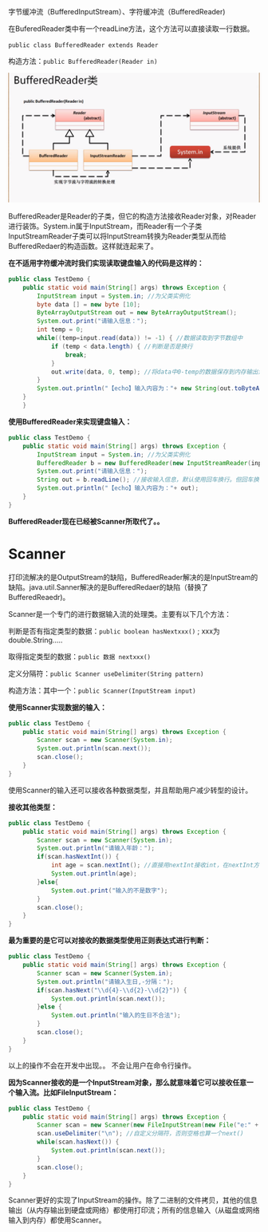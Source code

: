 字节缓冲流（BufferedInputStream）、字符缓冲流（BufferedReader)

在BuferedReader类中有一个readLine方法，这个方法可以直接读取一行数据。

`public class BufferedReader extends Reader`

构造方法：`public BufferedReader(Reader in)`

![image-20200305092141418](图片/image-20200305092141418.png)

BufferedReader是Reader的子类，但它的构造方法接收Reader对象，对Reader进行装饰。System.in属于InputStream，而Reader有一个子类InputStreamReader子类可以将InputStream转换为Reader类型从而给BufferedRedaer的构造函数。这样就连起来了。

**在不适用字符缓冲流时我们实现读取键盘输入的代码是这样的：**

```java
public class TestDemo {
	public static void main(String[] args) throws Exception {
		InputStream input = System.in; //为父类实例化
		byte data [] = new byte [10];
		ByteArrayOutputStream out = new ByteArrayOutputStream();
		System.out.print("请输入信息：");
		int temp = 0;
		while((temp=input.read(data)) != -1) { //数据读取到字节数组中
			if (temp < data.length) { //判断是否是换行
				break;
			}
			out.write(data, 0, temp); //将data中0-temp的数据保存到内存输出流
		}
		System.out.println("【echo】输入内容为："+ new String(out.toByteArray()));
	}
	}
```



**使用BufferedReader来实现键盘输入：**

```java
public class TestDemo {
	public static void main(String[] args) throws Exception {
		InputStream input = System.in; //为父类实例化
		BufferedReader b = new BufferedReader(new InputStreamReader(input));
		System.out.print("请输入信息：");
		String out = b.readLine(); //接收输入信息，默认使用回车换行。但回车换行是它最大的缺点，因为这个缺点现在已经不使用它了。
		System.out.println("【echo】输入内容为："+ out);
	}
}
```

**BufferedReader现在已经被Scanner所取代了。。**

# Scanner

打印流解决的是OutputStream的缺陷，BufferedReader解决的是InputStream的缺陷。java.util.Sanner解决的是BufferedRedaer的缺陷（替换了BufferedReaedr)。

Scanner是一个专门的进行数据输入流的处理类。主要有以下几个方法：

判断是否有指定类型的数据：`public boolean hasNextxxx()` ; xxx为double.String.....

取得指定类型的数据：`public 数据 nextxxx()`

定义分隔符：`public Scanner useDelimiter(String pattern)`

构造方法：其中一个：`public Scanner(InputStream input)`

**使用Scanner实现数据的输入：**

```java
public class TestDemo {
	public static void main(String[] args) throws Exception {
		Scanner scan = new Scanner(System.in);
		System.out.println(scan.next());
		scan.close();
	}
}
```

使用Scanner的输入还可以接收各种数据类型，并且帮助用户减少转型的设计。

**接收其他类型：**

```java
public class TestDemo {
	public static void main(String[] args) throws Exception {
		Scanner scan = new Scanner(System.in);
		System.out.println("请输入年龄：");
		if(scan.hasNextInt()) {
			int age = scan.nextInt(); //直接用nextInt接收int，在nextInt方法中已经帮我们写了Integer.parseInt
			System.out.println(age);
		}else{
            System.out.print("输入的不是数字");
        }
		scan.close();
	}
}
```

**最为重要的是它可以对接收的数据类型使用正则表达式进行判断：**

```java
public class TestDemo {
	public static void main(String[] args) throws Exception {
		Scanner scan = new Scanner(System.in);
		System.out.println("请输入生日,-分隔：");
		if(scan.hasNext("\\d{4}-\\d{2}-\\d{2}")) {
			System.out.println(scan.next());
		}else {
			System.out.println("输入的生日不合法");
		}
		scan.close();
	}
}
```

以上的操作不会在开发中出现。。 不会让用户在命令行操作。

**因为Scanner接收的是一个InputStream对象，那么就意味着它可以接收任意一个输入流。比如FileInputStream：**

```java
public class TestDemo {
	public static void main(String[] args) throws Exception {
		Scanner scan = new Scanner(new FileInputStream(new File("e:" + File.separator + "a.txt")));
        scan.useDelimiter("\n"); //自定义分隔符，否则空格也算一个next()
		while(scan.hasNext()) {
			System.out.println(scan.next());
		}
		scan.close();
	}
}
```

Scanner更好的实现了InputStream的操作。除了二进制的文件拷贝，其他的信息输出（从内存输出到硬盘或网络）都使用打印流；所有的信息输入（从磁盘或网络输入到内存）都使用Scanner。